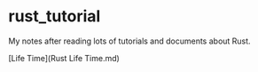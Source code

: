 # rust_tutorial
My notes after reading lots of tutorials and documents about Rust.



[Life Time](Rust Life Time.md)
